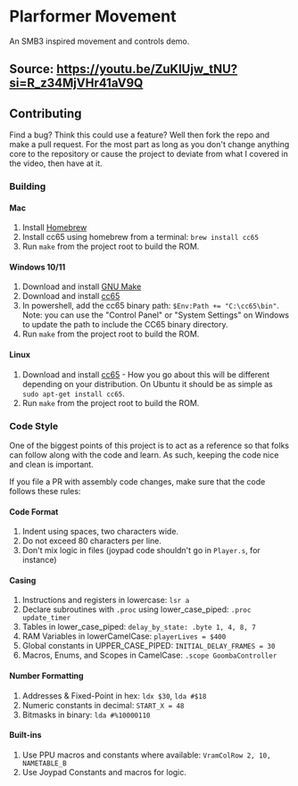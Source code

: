 # Plarformer Movement
An SMB3 inspired movement and controls demo.

## Source: https://youtu.be/ZuKIUjw_tNU?si=R_z34MjVHr41aV9Q

## Contributing
Find a bug? Think this could use a feature? Well then fork the repo and make a
pull request. For the most part as long as you don't change anything core to the
repository or cause the project to deviate from what I covered in the video,
then have at it.

### Building

#### Mac
1. Install [Homebrew](https://brew.sh/)
2. Install cc65 using homebrew from a terminal: `brew install cc65`
3. Run `make` from the project root to build the ROM.

#### Windows 10/11
1. Download and install [GNU Make](https://gnuwin32.sourceforge.net/packages/make.htm)
2. Download and install [cc65](https://cc65.github.io/)
3. In powershell, add the cc65 binary path: `$Env:Path += "C:\cc65\bin"`. Note:
   you can use the "Control Panel" or "System Settings" on Windows to update the
   path to include the CC65 binary directory.
4. Run `make` from the project root to build the ROM.

#### Linux
1. Download and install [cc65](https://cc65.github.io/) - How you go about this
   will be different depending on your distribution. On Ubuntu it should be as
   simple as `sudo apt-get install cc65`.
2. Run `make` from the project root to build the ROM.

### Code Style
One of the biggest points of this project is to act as a reference so that folks
can follow along with the code and learn. As such, keeping the code nice and
clean is important.

If you file a PR with assembly code changes, make sure that the code follows
these rules:

#### Code Format
1. Indent using spaces, two characters wide.
2. Do not exceed 80 characters per line.
3. Don't mix logic in files (joypad code shouldn't go in `Player.s`, for
   instance)

#### Casing
1. Instructions and registers in lowercase: `lsr a`
2. Declare subroutines with `.proc` using lower_case_piped: `.proc update_timer`
3. Tables in lower_case_piped: `delay_by_state: .byte 1, 4, 8, 7`
4. RAM Variables in lowerCamelCase: `playerLives = $400`
5. Global constants in UPPER_CASE_PIPED: `INITIAL_DELAY_FRAMES = 30`
6. Macros, Enums, and Scopes in CamelCase: `.scope GoombaController`

#### Number Formatting
1. Addresses & Fixed-Point in hex: `ldx $30`, `lda #$18`
2. Numeric constants in decimal: `START_X = 48`
3. Bitmasks in binary: `lda #%10000110`

#### Built-ins
1. Use PPU macros and constants where available: `VramColRow 2, 10, NAMETABLE_B`
2. Use Joypad Constants and macros for logic.
